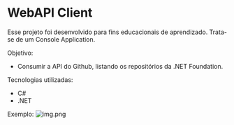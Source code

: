 ﻿# WebAPI Client
Esse projeto foi desenvolvido para fins educacionais de aprendizado.
Trata-se de um Console Application.

Objetivo:
- Consumir a API do Github, listando os repositórios da .NET Foundation.

Tecnologias utilizadas:
- C#
- .NET

Exemplo:
![img.png](img.png)